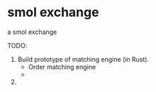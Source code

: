 # smol exchange
a smol exchange

TODO: 
 1. Build prototype of matching engine (in Rust). 
    - Order matching engine 
    - 
 2. 
